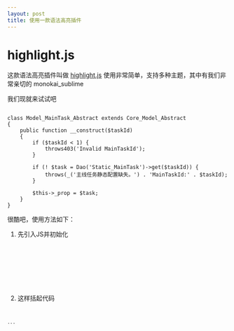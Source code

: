 ```yaml
---
layout: post
title: 使用一款语法高亮插件
---
```


# highlight.js

这款语法高亮插件叫做 [highlight.js](https://highlightjs.org/)
使用非常简单，支持多种主题，其中有我们非常亲切的 monokai_sublime 

我们现就来试试吧

<pre><code class="php">
class Model_MainTask_Abstract extends Core_Model_Abstract
{
    public function __construct($taskId)
    {
        if ($taskId < 1) {
            throws403('Invalid MainTaskId');
        }

        if (! $task = Dao('Static_MainTask')->get($taskId)) {
            throws(_('主线任务静态配置缺失。') . 'MainTaskId:' . $taskId);
        }

        $this->_prop = $task;
    }
}
</code></pre>

很酷吧，使用方法如下：

1. 先引入JS并初始化
<pre><code class="html">
<link rel="stylesheet" href="/path/to/styles/default.css">
<script src="/path/to/highlight.pack.js"></script>
<script>hljs.initHighlightingOnLoad();</script>
</code></pre>

2. 这样括起代码
<pre><code class="html">
<pre><code class="html">...</code></pre>
</code></pre>